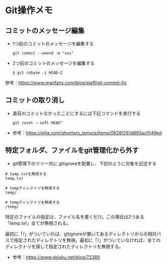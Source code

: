 # Git操作メモ

## コミットのメッセージ編集
* 1つ前のコミットのメッセージを編集する  
    ```
    git commit --amend -m "xxx"
    ```

* 2つ前のコミットのメッセージを編集する  
    ```
    $ git rebase -i HEAD~2
    ```

参考：https://www.granfairs.com/blog/staff/git-commit-fix

## コミットの取り消し
* 直前のコミットなかったことにするには下記コマンドを実行する
  ```
  git reset --soft HEAD^
  ```
* 参考：https://qiita.com/shuntaro_tamura/items/06281261d893acf049ed
  
## 特定フォルダ、ファイルをgit管理化から外す
* git管理下のツリー内に.gitignoreを配置し、下記のように対象を記述する
```
# temp.txtを無視する
temp.txt
 
# tempディレクトリを無視する
temp/
 
# tempディレクトリを無視する
/temp/
```
特定のファイルの指定は、ファイル名を書くだけ。この場合は2つある「temp.txt」全てが無視される。

最初に「/」がついていれば、gitignoreが置いてあるディレクトリからの相対パスで指定されたディレクトリを無視。最初に「/」がついていなければ、全てのディレクトリを探して指定されたディレクトリを無視する。
* 参考：https://www.sejuku.net/blog/72389